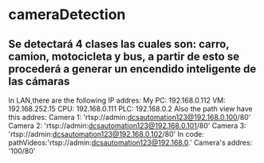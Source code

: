 # cameraDetection
## Se detectará 4 clases las cuales son: carro, camion, motocicleta y bus, a partir de esto se procederá a generar un encendido inteligente de las cámaras
In LAN,there are the following IP addres:
    My PC: 192.168.0.112
    VM:    192.168.252.15
    CPU:   192.168.0.111
    PLC:   192.168.0.2
Also the path view have this addres:
    Camera 1: 'rtsp://admin:dcsautomation123@192.168.0.100/80'
    Camera 2: 'rtsp://admin:dcsautomation123@192.168.0.101/80'
    Camera 3: 'rtsp://admin:dcsautomation123@192.168.0.102/80'
In code:
    pathVideos:'rtsp://admin:dcsautomation123@192.168.0.'
    Camera's addres: '100/80'